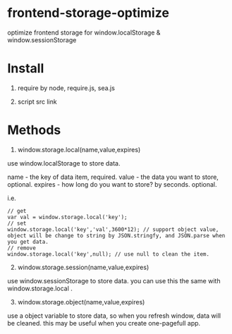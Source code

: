 # frontend-storage-optimize
optimize frontend storage for window.localStorage &amp; window.sessionStorage

# Install

1. require by node, require.js, sea.js

2. script src link

# Methods

1. window.storage.local(name,value,expires)

use window.localStorage to store data.

name - the key of data item, required.
value - the data you want to store, optional.
expires - how long do you want to store? by seconds. optional.

i.e.

```
// get
var val = window.storage.local('key');
// set
window.storage.local('key','val',3600*12); // support object value, object will be change to string by JSON.stringfy, and JSON.parse when you get data.
// remove
window.storage.local('key',null); // use null to clean the item.
```

2. window.storage.session(name,value,expires)

use window.sessionStorage to store data. you can use this the same with window.storage.local .

3. window.storage.object(name,value,expires)

use a object variable to store data, so when you refresh window, data will be cleaned. this may be useful when you create one-pagefull app.